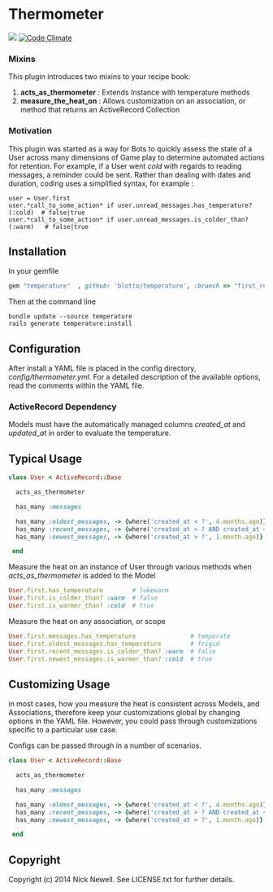 Thermometer
=======

[<img src="https://secure.travis-ci.org/blotto/thermometer.png" />](http://travis-ci.org/blotto/thermometer)
[![Code Climate](https://codeclimate.com/github/blotto/thermometer.png)](https://codeclimate.com/github/blotto/thermometer)

### Mixins
This plugin introduces two mixins to your recipe book:

1. **acts\_as\_thermometer** : Extends Instance with temperature methods
2. **measure\_the\_heat\_on** : Allows customization on an association, or method that returns an ActiveRecord Collection


### Motivation

This plugin was started as a way for Bots to quickly assess the state of a User across many dimensions of Game play to
determine automated actions for retention. For example, if a User went *cold* with regards to reading messages,
a reminder could be sent. Rather than dealing with dates and duration, coding uses a simplified syntax,
for example :

    user = User.first
    user.*call_to_some_action* if user.unread_messages.has_temperature?(:cold)  # false|true
    user.*call_to_some_action* if user.unread_messages.is_colder_than?(:warm)   # false|true


Installation
------------

In your gemfile

```ruby
gem "temperature"  , github: 'blotto/temperature', :branch => "first_release"
```

Then at the command line

	bundle update --source temperature
	rails generate temperature:install

Configuration
-------------

After install a YAML file is placed in the config directory, *config/thermometer.yml*. For a detailed description of the
available options, read the comments within the YAML file.

### ActiveRecord Dependency

Models must have the automatically managed columns *created_at* and *updated_at* in order to evaluate the temperature.



Typical Usage
-----

```ruby
class User < ActiveRecord::Base

  acts_as_thermometer

  has_many :messages

  has_many :oldest_messages, -> {where('created_at < ?', 4.months.ago)} , class_name: "Message"
  has_many :recent_messages, -> {where('created_at > ? AND created_at < ?', 4.months.ago , 1.month.ago)} , class_name: "Message"
  has_many :newest_messages, -> {where('created_at > ?', 1.month.ago)} , class_name: "Message"

 end
```

Measure the heat on an instance of User through various methods when *acts_as_thermometer* is added to the Model

```ruby
User.first.has_temperature        # lukewarm
User.first.is_colder_than? :warm  # false
User.first.is_warmer_than? :cold  # true
```

Measure the heat on any association, or scope

```ruby
User.first.messages.has_temperature               # temperate
User.first.oldest_messages.has_temperature        # frigid
User.first.recent_messages.is_colder_than? :warm  # false
User.first.newest_messages.is_warmer_than? :cold  # true
```

Customizing Usage
-----

in most cases, how you measure the heat is consistent across Models, and Associations, therefore keep your customizations
global by changing options in the YAML file.  However, you could pass through customizations specific to a particular use
case.

Configs can be passed through in a number of scenarios.



```ruby
class User < ActiveRecord::Base

  acts_as_thermometer

  has_many :messages

  has_many :oldest_messages, -> {where('created_at < ?', 4.months.ago)} , class_name: "Message"
  has_many :recent_messages, -> {where('created_at > ? AND created_at < ?', 4.months.ago , 1.month.ago)} , class_name: "Message"
  has_many :newest_messages, -> {where('created_at > ?', 1.month.ago)} , class_name: "Message"

 end

```

Copyright
---------

Copyright (c) 2014 Nick Newell. See LICENSE.txt for further details.






